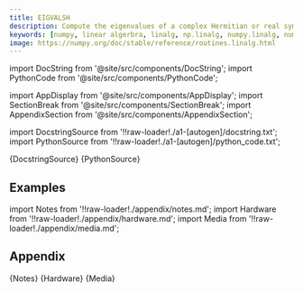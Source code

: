 ```yaml
---
title: EIGVALSH
description: Compute the eigenvalues of a complex Hermitian or real symmetric matrix. Main difference from eigh the eigenvectors are not computed.
keywords: [numpy, linear algerbra, linalg, np.linalg, numpy.linalg, numpy.linalg.eigvalsh]
image: https://numpy.org/doc/stable/reference/routines.linalg.html
---
```


[//]: # (Custom component imports)

import DocString from '@site/src/components/DocString';
import PythonCode from '@site/src/components/PythonCode';

import AppDisplay from '@site/src/components/AppDisplay';
import SectionBreak from '@site/src/components/SectionBreak';
import AppendixSection from '@site/src/components/AppendixSection';

[//]: # (Docstring)

import DocstringSource from '!!raw-loader!./a1-[autogen]/docstring.txt';
import PythonSource from '!!raw-loader!./a1-[autogen]/python_code.txt';


<DocString>{DocstringSource}</DocString>
<PythonCode GLink='NUMPY/linalg/EIGVALSH/EIGVALSH.py'>{PythonSource}</PythonCode>


<SectionBreak />

    

[//]: # (Examples)

## Examples

<AppDisplay 
  GLink='NUMPY/linalg/EIGVALSH'
  nodeLabel='EIGVALSH'>
</AppDisplay>

<SectionBreak />

    

[//]: # (Appendix)

import Notes from '!!raw-loader!./appendix/notes.md';
import Hardware from '!!raw-loader!./appendix/hardware.md';
import Media from '!!raw-loader!./appendix/media.md';

## Appendix

<AppendixSection index={0} folderPath='nodes/NUMPY/linalg/EIGVALSH/appendix/'>{Notes}</AppendixSection>
<AppendixSection index={1} folderPath='nodes/NUMPY/linalg/EIGVALSH/appendix/'>{Hardware}</AppendixSection>
<AppendixSection index={2} folderPath='nodes/NUMPY/linalg/EIGVALSH/appendix/'>{Media}</AppendixSection>


